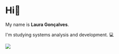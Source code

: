 # Hi👋


My name is **Laura Gonçalves**. 

I'm studying systems analysis and development. 💻


[<img src="https://img.shields.io/badge/linkedin-%230077B5.svg?&style=for-the-badge&logo=linkedin&logoColor=white" />](https://www.linkedin.com//in/lauradamota/)
